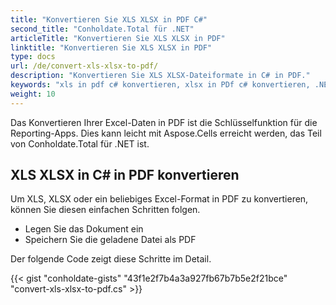 ```yaml
---
title: "Konvertieren Sie XLS XLSX in PDF C#"
second_title: "Conholdate.Total für .NET"
articleTitle: "Konvertieren Sie XLS XLSX in PDF"
linktitle: "Konvertieren Sie XLS XLSX in PDF"
type: docs
url: /de/convert-xls-xlsx-to-pdf/
description: "Konvertieren Sie XLS XLSX-Dateiformate in C# in PDF."
keywords: "xls in pdf c# konvertieren, xlsx in PDf c# konvertieren, .NET xls xlsx konvertieren, xls in pdf .net, xlsx in pdf asp .net, c#-Konverter für xls, c#-Konverter für xlsx, Excel in pdf c#, Blätter in pdf"
weight: 10
---
```


Das Konvertieren Ihrer Excel-Daten in PDF ist die Schlüsselfunktion für die Reporting-Apps. Dies kann leicht mit Aspose.Cells erreicht werden, das Teil von Conholdate.Total für .NET ist.

## **XLS XLSX in C# in PDF konvertieren**
Um XLS, XLSX oder ein beliebiges Excel-Format in PDF zu konvertieren, können Sie diesen einfachen Schritten folgen.

- Legen Sie das Dokument ein
- Speichern Sie die geladene Datei als PDF

Der folgende Code zeigt diese Schritte im Detail.

{{< gist "conholdate-gists" "43f1e2f7b4a3a927fb67b7b5e2f21bce" "convert-xls-xlsx-to-pdf.cs" >}}
